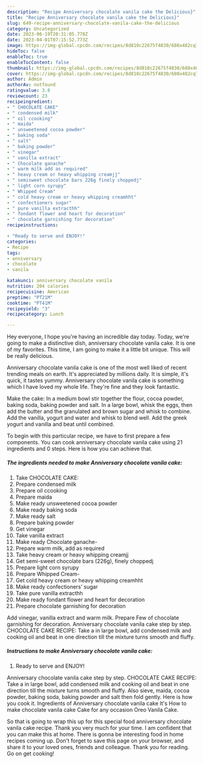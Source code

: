 ```yaml
---
description: "Recipe Anniversary chocolate vanila cake the Delicious}"
title: "Recipe Anniversary chocolate vanila cake the Delicious}"
slug: 649-recipe-anniversary-chocolate-vanila-cake-the-delicious
category: Uncategorized
date: 2023-06-19T20:31:05.778Z
date: 2023-04-01T07:15:52.773Z
image: https://img-global.cpcdn.com/recipes/8d810c22675f4830/680x482cq70/anniversary-chocolate-vanila-cake-recipe-main-photo.jpg
hideToc: false
enableToc: true
enableTocContent: false
thumbnail: https://img-global.cpcdn.com/recipes/8d810c22675f4830/680x482cq70/anniversary-chocolate-vanila-cake-recipe-main-photo.jpg
cover: https://img-global.cpcdn.com/recipes/8d810c22675f4830/680x482cq70/anniversary-chocolate-vanila-cake-recipe-main-photo.jpg
author: Admin
authorAv: notfound
ratingvalue: 3.8
reviewcount: 23
recipeingredient:
- " CHOCOLATE CAKE"
- " condensed milk"
- " oil ccooking"
- " maida"
- " unsweetened cocoa powder"
- " baking soda"
- " salt"
- " baking powder"
- " vinegar"
- " vanilla extract"
- " Chocolate ganache"
- " warm milk add as required"
- " heavy cream or heavy whipping creamjj"
- " semisweet chocolate bars 226g finely choppedj"
- " light corn syrupy"
- " Whipped Cream"
- " cold heavy cream or heavy whipping creamhht"
- " confectioners sugar"
- " pure vanilla extracthh"
- " fondant flower and heart for decoration"
- " chocolate garnishing for decoration"
recipeinstructions:

- "Ready to serve and ENJOY!"
categories:
- Recipe
tags:
- anniversary
- chocolate
- vanila

katakunci: anniversary chocolate vanila 
nutrition: 204 calories
recipecuisine: American
preptime: "PT21M"
cooktime: "PT41M"
recipeyield: "3"
recipecategory: Lunch

---
```



Hey everyone, I hope you're having an incredible day today. Today, we're going to make a distinctive dish, anniversary chocolate vanila cake. It is one of my favorites. This time, I am going to make it a little bit unique. This will be really delicious.

Anniversary chocolate vanila cake is one of the most well liked of recent trending meals on earth. It's appreciated by millions daily. It is simple, it's quick, it tastes yummy. Anniversary chocolate vanila cake is something which I have loved my whole life. They're fine and they look fantastic.

Make the cake: In a medium bowl stir together the flour, cocoa powder, baking soda, baking powder and salt. In a large bowl, whisk the eggs, then add the butter and the granulated and brown sugar and whisk to combine. Add the vanilla, yogurt and water and whisk to blend well. Add the greek yogurt and vanilla and beat until combined.


To begin with this particular recipe, we have to first prepare a few components. You can cook anniversary chocolate vanila cake using 21 ingredients and 0 steps. Here is how you can achieve that.

<!--inarticleads1-->

##### The ingredients needed to make Anniversary chocolate vanila cake:

1. Take  CHOCOLATE CAKE:
1. Prepare  condensed milk
1. Prepare  oil ccooking
1. Prepare  maida
1. Make ready  unsweetened cocoa powder
1. Make ready  baking soda
1. Make ready  salt
1. Prepare  baking powder
1. Get  vinegar
1. Take  vanilla extract
1. Make ready  Chocolate ganache-
1. Prepare  warm milk, add as required
1. Take  heavy cream or heavy whipping creamjj
1. Get  semi-sweet chocolate bars (226g), finely choppedj
1. Prepare  light corn syrupy
1. Prepare  Whipped Cream-
1. Get  cold heavy cream or heavy whipping creamhht
1. Make ready  confectioners’ sugar
1. Take  pure vanilla extracthh
1. Make ready  fondant flower and heart for decoration
1. Prepare  chocolate garnishing for decoration


Add vinegar, vanilla extract and warm milk. Prepare Few of chocolate garnishing for decoration. Anniversary chocolate vanila cake step by step. CHOCOLATE CAKE RECIPE: Take a in large bowl, add condensed milk and cooking oil and beat in one direction till the mixture turns smooth and fluffy. 

<!--inarticleads2-->

##### Instructions to make Anniversary chocolate vanila cake:


1. Ready to serve and ENJOY!

Anniversary chocolate vanila cake step by step. CHOCOLATE CAKE RECIPE: Take a in large bowl, add condensed milk and cooking oil and beat in one direction till the mixture turns smooth and fluffy. Also sieve, maida, cocoa powder, baking soda, baking powder and salt then fold gently. Here is how you cook it. Ingredients of Anniversary chocolate vanila cake It&#39;s How to make chocolate vanila cake Cake for any occasion Oreo Vanila Cake. 

So that is going to wrap this up for this special food anniversary chocolate vanila cake recipe. Thank you very much for your time. I am confident that you can make this at home. There is gonna be interesting food in home recipes coming up. Don't forget to save this page on your browser, and share it to your loved ones, friends and colleague. Thank you for reading. Go on get cooking!
